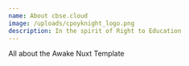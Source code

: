 ```yaml
---
name: About cbse.cloud
image: /uploads/cpoyknight_logo.png
description: In the spirit of Right to Education
---
```

All about the Awake Nuxt Template

